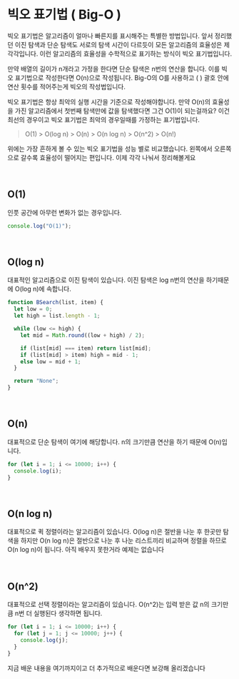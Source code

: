 # 빅오 표기법 ( Big-O )

빅오 표기법은 알고리즘이 얼마나 빠른지를 표시해주는 특별한 방법입니다. 앞서 정리했던 이진 탐색과 단순 탐색도 서로의 탐색 시간이 다르듯이 모든 알고리즘의 효율성은 제각각입니다. 이런 알고리즘의 효율성을 수학적으로 표기하는 방식이 빅오 표기법입니다.

만약 배열의 길이가 n개라고 가정을 한다면 단순 탐색은 n번의 연산을 합니다. 이를 빅오 표기법으로 작성한다면 O(n)으로 작성됩니다. Big-O의 O를 사용하고 ( ) 괄호 안에 연산 횟수를 적어주는게 빅오의 작성법입니다.

빅오 표기법은 항상 최악의 실행 시간을 기준으로 작성해야합니다. 만약 O(n)의 효율성을 가진 알고리즘에서 첫번째 탐색만에 값을 탐색했다면 그건 O(1)이 되는걸까요? 이건 최선의 경우이고 빅오 표기법은 최악의 경우일때를 가정하는 표기법입니다.

> O(1) > O(log n) > O(n) > O(n log n) > O(n^2) > O(n!)

위에는 가장 흔하게 볼 수 있는 빅오 표기법을 성능 별로 비교했습니다. 왼쪽에서 오른쪽으로 갈수록 효율성이 떨어지는 편입니다. 이제 각각 나눠서 정리해볼게요

<br />
 
## O(1)

인풋 공간에 아무런 변화가 없는 경우입니다.

```jsx
console.log("O(1)");
```

<br />
 
## O(log n)

대표적인 알고리즘으로 이진 탐색이 있습니다. 이진 탐색은 log n번의 연산을 하기때문에 O(log n)에 속합니다.

```jsx
function BSearch(list, item) {
  let low = 0;
  let high = list.length - 1;

  while (low <= high) {
    let mid = Math.round((low + high) / 2);

    if (list[mid] === item) return list[mid];
    if (list[mid] > item) high = mid - 1;
    else low = mid + 1;
  }

  return "None";
}
```

<br />
 
## O(n)

대표적으로 단순 탐색이 여기에 해당합니다. n의 크기만큼 연산을 하기 때문에 O(n)입니다.

```jsx
for (let i = 1; i <= 10000; i++) {
  console.log(i);
}
```

<br />
 
## O(n log n)

대표적으로 퀵 정렬이라는 알고리즘이 있습니다. O(log n)은 절반을 나눈 후 한곳만 탐색을 하지만 O(n log n)은 절반으로 나눈 후 나눈 리스트끼리 비교하며 정렬을 하므로 O(n log n)이 됩니다. 아직 배우지 못한거라 예제는 없습니다

<br />
 
## O(n^2)

대표적으로 선택 정렬이라는 알고리즘이 있습니다. O(n^2)는 입력 받은 값 n의 크기만큼 n번 더 실행된다 생각하면 됩니다.

```jsx
for (let i = 1; i <= 10000; i++) {
  for (let j = 1; j <= 10000; j++) {
    console.log(j);
  }
}
```

지금 배운 내용을 여기까지이고 더 추가적으로 배운다면 보강해 올리겠습니다
